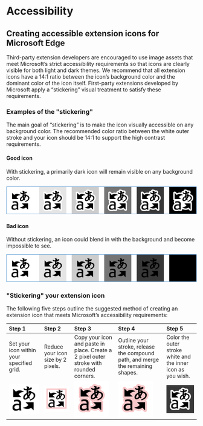 # Accessibility


## Creating accessible extension icons for Microsoft Edge

Third-party extension developers are encouraged to use image assets that meet Microsoft’s strict accessibility requirements so that icons are clearly visible for both light and dark themes. We recommend that all extension icons have a 14:1 ratio between the icon’s background color and the dominant color of the icon itself.
First-party extensions developed by Microsoft apply a “stickering” visual treatment to satisfy these requirements. 

### Examples of the "stickering"

The main goal of “stickering” is to make the icon visually accessible on any background color. The recommended color ratio between the white outer stroke and your icon should be 14:1 to support the high contrast requirements.

#### Good icon
With stickering, a primarily dark icon will remain visible on any background color.


![image of icon being visible on any background color](../media/accessibility-light-to-dark-good.png)
 
#### Bad icon
Without stickering, an icon could blend in with the background and become impossible to see.


![image of icon blending into black background](../media/accessibility-light-to-dark-bad.png)

### "Stickering" your extension icon 

The following five steps outline the suggested method of creating an extension icon that meets Microsoft’s accessibility requirements:

Step 1 | Step 2 | Step 3 | Step 4 | Step 5
:---- | :----- | :------ | :------ | :------
Set your icon within your specified grid.	| Reduce your icon size by 2 pixels. | Copy your icon and paste in place. Create a 2 pixel outer stroke with rounded corners. | Outline your stroke, release the compound path, and merge the remaining shapes.	| Color the outer stroke white and the inner icon as you wish. 
![step1](../media/accessibility-step1.png) |![step2](../media/accessibility-step2.png) | ![step3](../media/accessibility-step3.png) | ![step4](../media/accessibility-step4.png) | ![step5](../media/accessibility-step5.png)
  
 
